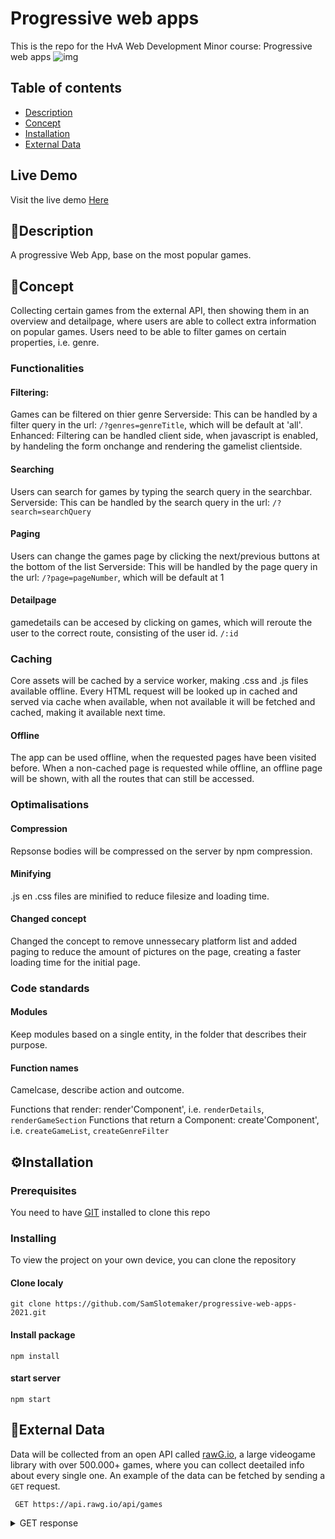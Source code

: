 # Progressive web apps
This is the repo for the HvA Web Development Minor course: Progressive web apps
![img](https://d2skuhm0vrry40.cloudfront.net/2020/articles/2020-03-14-16-42/crunch-once-again-in-the-spotlight-after-damning-report-on-the-last-of-us-2-developer-naughty-dog-1584204146148.jpg/EG11/thumbnail/750x422/format/jpg/quality/60)


## Table of contents
* [Description](#Description)
* [Concept](#Concept)
* [Installation](#Concept)
* [External Data](#External_Data)

## Live Demo
Visit the live demo [Here](https://gamepicker-pwa.herokuapp.com/)

## :book:Description
A progressive Web App, base on the most popular games.

## :pencil:Concept
Collecting certain games from the external API, then showing them in an overview and detailpage, where users are able to collect extra information on popular games. 
Users need to be able to filter games on certain properties, i.e. genre.

### Functionalities 
#### Filtering: 
Games can be filtered on thier genre
Serverside: This can be handled by a filter query in the url: `/?genres=genreTitle`, which will be default at 'all'.
Enhanced: Filtering can be handled client side, when javascript is enabled, by handeling the form onchange and rendering the gamelist clientside. 

#### Searching 
Users can search for games by typing the search query in the searchbar. 
Serverside: This can be handled by the search query in the url: `/?search=searchQuery` 


#### Paging
Users can change the games page by clicking the next/previous buttons at the bottom of the list
Serverside: This will be handled by the page query in the url: `/?page=pageNumber`, which will be default at 1

#### Detailpage
gamedetails can be accesed by clicking on games, which will reroute the user to the correct route, consisting of the user id. `/:id`

### Caching
Core assets will be cached by a service worker, making .css and .js files available offline. Every HTML request will be looked up in cached and served via cache when available, when not available it will be fetched and cached, making it available next time.

#### Offline
The app can be used offline, when the requested pages have been visited before. When a non-cached page is requested while offline, an offline page will be shown, with all the routes that can still be accessed. 

### Optimalisations

#### Compression
Repsonse bodies will be compressed on the server by npm compression. 

#### Minifying
.js en .css files are minified to reduce filesize and loading time. 

#### Changed concept
Changed the concept to remove unnessecary platform list and added paging to reduce the amount of pictures on the page, creating a faster loading time for the initial page. 


### Code standards
#### Modules
Keep modules based on a single entity, in the folder that describes their purpose. 

#### Function names
Camelcase, describe action and outcome. 

Functions that render: render'Component', i.e. `renderDetails`, `renderGameSection`
Functions that return a Component: create'Component', i.e. `createGameList`, `createGenreFilter`


## :gear:Installation
### Prerequisites
You need to have [GIT](https://git-scm.com/downloads) installed to clone this repo

### Installing
To view the project on your own device, you can clone the repository
#### Clone localy
```git clone https://github.com/SamSlotemaker/progressive-web-apps-2021.git```

#### Install package 
```npm install```

#### start server
```npm start```

## :book:External Data
Data will be collected from an open API called [rawG.io](https://rawg.io/apidocs), a large videogame library with over 500.000+ games, where you can collect deetailed info about every single one.
An example of the data can be fetched by sending a `GET` request. 
```JS
 GET https://api.rawg.io/api/games
 ```

<details>
<summary>
GET response
</summary>

```JSON
{
"id": 3498,
"slug": "grand-theft-auto-v",
"name": "Grand Theft Auto V",
"released": "2013-09-17",
"tba": false,
"background_image": "https://media.rawg.io/media/games/84d/84da2ac3fdfc6507807a1808595afb12.jpg",
"rating": 4.48,
"rating_top": 5,
"ratings": [
{
"id": 5,
"title": "exceptional",
"count": 2647,
"percent": 59.02
},
{
"id": 4,
"title": "recommended",
"count": 1482,
"percent": 33.04
},
{
"id": 3,
"title": "meh",
"count": 281,
"percent": 6.27
},
{
"id": 1,
"title": "skip",
"count": 75,
"percent": 1.67
}
],
"ratings_count": 4438,
"reviews_text_count": 27,
"added": 14162,
"added_by_status": {
"yet": 349,
"owned": 8535,
"beaten": 3699,
"toplay": 389,
"dropped": 677,
"playing": 513
},
"metacritic": 97,
"playtime": 69,
"suggestions_count": 422,
"updated": "2020-09-23T07:10:53",
"user_game": null,
"reviews_count": 4485,
"saturated_color": "0f0f0f",
"dominant_color": "0f0f0f",
"platforms": [
{
"platform": {
"id": 4,
"name": "PC",
"slug": "pc",
"image": null,
"year_end": null,
"year_start": null,
"games_count": 296561,
"image_background": "https://media.rawg.io/media/games/4a0/4a0a1316102366260e6f38fd2a9cfdce.jpg"
},
"released_at": "2013-09-17",
"requirements_en": {
"minimum": "Minimum:OS: Windows 10 64 Bit, Windows 8.1 64 Bit, Windows 8 64 Bit, Windows 7 64 Bit Service Pack 1, Windows Vista 64 Bit Service Pack 2* (*NVIDIA video card recommended if running Vista OS)Processor: Intel Core 2 Quad CPU Q6600 @ 2.40GHz (4 CPUs) / AMD Phenom 9850 Quad-Core Processor (4 CPUs) @ 2.5GHzMemory: 4 GB RAMGraphics: NVIDIA 9800 GT 1GB / AMD HD 4870 1GB (DX 10, 10.1, 11)Storage: 72 GB available spaceSound Card: 100% DirectX 10 compatibleAdditional Notes: Over time downloadable content and programming changes will change the system requirements for this game.  Please refer to your hardware manufacturer and www.rockstargames.com/support for current compatibility information. Some system components such as mobile chipsets, integrated, and AGP graphics cards may be incompatible. Unlisted specifications may not be supported by publisher.     Other requirements:  Installation and online play requires log-in to Rockstar Games Social Club (13+) network; internet connection required for activation, online play, and periodic entitlement verification; software installations required including Rockstar Games Social Club platform, DirectX , Chromium, and Microsoft Visual C++ 2008 sp1 Redistributable Package, and authentication software that recognizes certain hardware attributes for entitlement, digital rights management, system, and other support purposes.     SINGLE USE SERIAL CODE REGISTRATION VIA INTERNET REQUIRED; REGISTRATION IS LIMITED TO ONE ROCKSTAR GAMES SOCIAL CLUB ACCOUNT (13+) PER SERIAL CODE; ONLY ONE PC LOG-IN ALLOWED PER SOCIAL CLUB ACCOUNT AT ANY TIME; SERIAL CODE(S) ARE NON-TRANSFERABLE ONCE USED; SOCIAL CLUB ACCOUNTS ARE NON-TRANSFERABLE.  Partner Requirements:  Please check the terms of service of this site before purchasing this software.",
"recommended": "Recommended:OS: Windows 10 64 Bit, Windows 8.1 64 Bit, Windows 8 64 Bit, Windows 7 64 Bit Service Pack 1Processor: Intel Core i5 3470 @ 3.2GHz (4 CPUs) / AMD X8 FX-8350 @ 4GHz (8 CPUs)Memory: 8 GB RAMGraphics: NVIDIA GTX 660 2GB / AMD HD 7870 2GBStorage: 72 GB available spaceSound Card: 100% DirectX 10 compatibleAdditional Notes:"
},
"requirements_ru": null
},
{
"platform": {
"id": 186,
"name": "Xbox Series S/X",
"slug": "xbox-series-x",
"image": null,
"year_end": null,
"year_start": 2020,
"games_count": 129,
"image_background": "https://media.rawg.io/media/games/34b/34b1f1850a1c06fd971bc6ab3ac0ce0e.jpg"
},
"released_at": "2013-09-17",
"requirements_en": null,
"requirements_ru": null
},
{
"platform": {
"id": 187,
"name": "PlayStation 5",
"slug": "playstation5",
"image": null,
"year_end": null,
"year_start": 2020,
"games_count": 154,
"image_background": "https://media.rawg.io/media/games/d44/d443ae8ffc72fdb77a27207a196788e5.jpg"
},
"released_at": "2013-09-17",
"requirements_en": null,
"requirements_ru": null
},
{
"platform": {
"id": 18,
"name": "PlayStation 4",
"slug": "playstation4",
"image": null,
"year_end": null,
"year_start": null,
"games_count": 5558,
"image_background": "https://media.rawg.io/media/games/8d6/8d69eb6c32ed6acfd75f82d532144993.jpg"
},
"released_at": "2013-09-17",
"requirements_en": null,
"requirements_ru": null
},
{
"platform": {
"id": 16,
"name": "PlayStation 3",
"slug": "playstation3",
"image": null,
"year_end": null,
"year_start": null,
"games_count": 3617,
"image_background": "https://media.rawg.io/media/games/3cf/3cff89996570cf29a10eb9cd967dcf73.jpg"
},
"released_at": "2013-09-17",
"requirements_en": null,
"requirements_ru": null
},
{
"platform": {
"id": 14,
"name": "Xbox 360",
"slug": "xbox360",
"image": null,
"year_end": null,
"year_start": null,
"games_count": 2701,
"image_background": "https://media.rawg.io/media/games/5c0/5c0dd63002cb23f804aab327d40ef119.jpg"
},
"released_at": "2013-09-17",
"requirements_en": null,
"requirements_ru": null
},
{
"platform": {
"id": 1,
"name": "Xbox One",
"slug": "xbox-one",
"image": null,
"year_end": null,
"year_start": null,
"games_count": 4243,
"image_background": "https://media.rawg.io/media/games/328/3283617cb7d75d67257fc58339188742.jpg"
},
"released_at": "2013-09-17",
"requirements_en": null,
"requirements_ru": null
}
],
"parent_platforms": [
{
"platform": {
"id": 1,
"name": "PC",
"slug": "pc"
}
},
{
"platform": {
"id": 2,
"name": "PlayStation",
"slug": "playstation"
}
},
{
"platform": {
"id": 3,
"name": "Xbox",
"slug": "xbox"
}
}
],
"genres": [
{
"id": 4,
"name": "Action",
"slug": "action",
"games_count": 107875,
"image_background": "https://media.rawg.io/media/games/83f/83f6f70a7c1b86cd2637b029d8b42caa.jpg"
}
],
"stores": [
{
"id": 438095,
"store": {
"id": 11,
"name": "Epic Games",
"slug": "epic-games",
"domain": "epicgames.com",
"games_count": 356,
"image_background": "https://media.rawg.io/media/games/85c/85c8ae70e7cdf0105f06ef6bdce63b8b.jpg"
}
},
{
"id": 290375,
"store": {
"id": 3,
"name": "PlayStation Store",
"slug": "playstation-store",
"domain": "store.playstation.com",
"games_count": 7227,
"image_background": "https://media.rawg.io/media/games/fc1/fc1307a2774506b5bd65d7e8424664a7.jpg"
}
},
{
"id": 290378,
"store": {
"id": 2,
"name": "Xbox Store",
"slug": "xbox-store",
"domain": "microsoft.com",
"games_count": 3853,
"image_background": "https://media.rawg.io/media/games/f87/f87457e8347484033cb34cde6101d08d.jpg"
}
},
{
"id": 290377,
"store": {
"id": 7,
"name": "Xbox 360 Store",
"slug": "xbox360",
"domain": "marketplace.xbox.com",
"games_count": 1908,
"image_background": "https://media.rawg.io/media/games/d69/d69810315bd7e226ea2d21f9156af629.jpg"
}
},
{
"id": 290376,
"store": {
"id": 1,
"name": "Steam",
"slug": "steam",
"domain": "store.steampowered.com",
"games_count": 48292,
"image_background": "https://media.rawg.io/media/games/562/562553814dd54e001a541e4ee83a591c.jpg"
}
}
],
"clip": {
"clip": "https://media.rawg.io/media/stories-640/c10/c10ef05b12482e4d2c647c4e26138d5b.mp4",
"clips": {
"320": "https://media.rawg.io/media/stories-320/dc5/dc5b17c957b3529d821bb97defcf9307.mp4",
"640": "https://media.rawg.io/media/stories-640/c10/c10ef05b12482e4d2c647c4e26138d5b.mp4",
"full": "https://media.rawg.io/media/stories/4a7/4a78913e6ee817ca1e34c7df8169eca4.mp4"
},
"video": "e6YNTl404pI",
"preview": "https://media.rawg.io/media/stories-previews/4f1/4f13714c6626d211ab02e10b1866fb91.jpg"
},
"tags": [
{
"id": 31,
"name": "Singleplayer",
"slug": "singleplayer",
"language": "eng",
"games_count": 100765,
"image_background": "https://media.rawg.io/media/games/120/1201a40e4364557b124392ee50317b99.jpg"
},
{
"id": 40847,
"name": "Steam Achievements",
"slug": "steam-achievements",
"language": "eng",
"games_count": 20628,
"image_background": "https://media.rawg.io/media/games/b45/b45575f34285f2c4479c9a5f719d972e.jpg"
},
{
"id": 7,
"name": "Multiplayer",
"slug": "multiplayer",
"language": "eng",
"games_count": 23700,
"image_background": "https://media.rawg.io/media/games/ad2/ad2ffdf80ba993654f31da045bc02456.jpg"
},
{
"id": 13,
"name": "Atmospheric",
"slug": "atmospheric",
"language": "eng",
"games_count": 11410,
"image_background": "https://media.rawg.io/media/games/b7b/b7b8381707152afc7d91f5d95de70e39.jpg"
},
{
"id": 40836,
"name": "Full controller support",
"slug": "full-controller-support",
"language": "eng",
"games_count": 9684,
"image_background": "https://media.rawg.io/media/games/e04/e04963f3ac4c4fa83a1dc0b9231e50db.jpg"
},
{
"id": 42,
"name": "Great Soundtrack",
"slug": "great-soundtrack",
"language": "eng",
"games_count": 3104,
"image_background": "https://media.rawg.io/media/games/c24/c24ec439abf4a2e92f3429dfa83f7f94.jpg"
},
{
"id": 24,
"name": "RPG",
"slug": "rpg",
"language": "eng",
"games_count": 11059,
"image_background": "https://media.rawg.io/media/games/83f/83f6f70a7c1b86cd2637b029d8b42caa.jpg"
},
{
"id": 18,
"name": "Co-op",
"slug": "co-op",
"language": "eng",
"games_count": 6171,
"image_background": "https://media.rawg.io/media/games/73e/73eecb8909e0c39fb246f457b5d6cbbe.jpg"
},
{
"id": 36,
"name": "Open World",
"slug": "open-world",
"language": "eng",
"games_count": 3391,
"image_background": "https://media.rawg.io/media/games/310/3106b0e012271c5ffb16497b070be739.jpg"
},
{
"id": 411,
"name": "cooperative",
"slug": "cooperative",
"language": "eng",
"games_count": 2608,
"image_background": "https://media.rawg.io/media/games/dd5/dd50d4266915d56dd5b63ae1bf72606a.jpg"
},
{
"id": 8,
"name": "First-Person",
"slug": "first-person",
"language": "eng",
"games_count": 10757,
"image_background": "https://media.rawg.io/media/games/b7b/b7b8381707152afc7d91f5d95de70e39.jpg"
},
{
"id": 149,
"name": "Third Person",
"slug": "third-person",
"language": "eng",
"games_count": 3578,
"image_background": "https://media.rawg.io/media/games/da1/da1b267764d77221f07a4386b6548e5a.jpg"
},
{
"id": 4,
"name": "Funny",
"slug": "funny",
"language": "eng",
"games_count": 11622,
"image_background": "https://media.rawg.io/media/games/588/588c6bdff3d4baf66ec36b1c05b793bf.jpg"
},
{
"id": 37,
"name": "Sandbox",
"slug": "sandbox",
"language": "eng",
"games_count": 3099,
"image_background": "https://media.rawg.io/media/games/48c/48cb04ca483be865e3a83119c94e6097.jpg"
},
{
"id": 123,
"name": "Comedy",
"slug": "comedy",
"language": "eng",
"games_count": 5698,
"image_background": "https://media.rawg.io/media/games/af7/af7a831001c5c32c46e950cc883b8cb7.jpg"
},
{
"id": 150,
"name": "Third-Person Shooter",
"slug": "third-person-shooter",
"language": "eng",
"games_count": 1283,
"image_background": "https://media.rawg.io/media/games/511/5118aff5091cb3efec399c808f8c598f.jpg"
},
{
"id": 62,
"name": "Moddable",
"slug": "moddable",
"language": "eng",
"games_count": 498,
"image_background": "https://media.rawg.io/media/games/4a0/4a0a1316102366260e6f38fd2a9cfdce.jpg"
},
{
"id": 144,
"name": "Crime",
"slug": "crime",
"language": "eng",
"games_count": 1680,
"image_background": "https://media.rawg.io/media/games/470/470d21d6971de8f13ec0e1664a120cc0.jpg"
}
],
"esrb_rating": {
"id": 4,
"name": "Mature",
"slug": "mature"
},
"short_screenshots": [
{
"id": -1,
"image": "https://media.rawg.io/media/games/84d/84da2ac3fdfc6507807a1808595afb12.jpg"
},
{
"id": 1827221,
"image": "https://media.rawg.io/media/screenshots/a7c/a7c43871a54bed6573a6a429451564ef.jpg"
},
{
"id": 1827222,
"image": "https://media.rawg.io/media/screenshots/cf4/cf4367daf6a1e33684bf19adb02d16d6.jpg"
},
{
"id": 1827223,
"image": "https://media.rawg.io/media/screenshots/f95/f9518b1d99210c0cae21fc09e95b4e31.jpg"
},
{
"id": 1827225,
"image": "https://media.rawg.io/media/screenshots/a5c/a5c95ea539c87d5f538763e16e18fb99.jpg"
},
{
"id": 1827226,
"image": "https://media.rawg.io/media/screenshots/a7e/a7e990bc574f4d34e03b5926361d1ee7.jpg"
},
{
"id": 1827227,
"image": "https://media.rawg.io/media/screenshots/592/592e2501d8734b802b2a34fee2df59fa.jpg"
}
]
},
{
"id": 4200,
"slug": "portal-2",
"name": "Portal 2",
"released": "2011-04-18",
"tba": false,
"background_image": "https://media.rawg.io/media/games/328/3283617cb7d75d67257fc58339188742.jpg",
"rating": 4.62,
"rating_top": 5,
"ratings": [
{
"id": 5,
"title": "exceptional",
"count": 2636,
"percent": 70.05
},
{
"id": 4,
"title": "recommended",
"count": 953,
"percent": 25.33
},
{
"id": 3,
"title": "meh",
"count": 102,
"percent": 2.71
},
{
"id": 1,
"title": "skip",
"count": 72,
"percent": 1.91
}
],
"ratings_count": 3730,
"reviews_text_count": 21,
"added": 12357,
"added_by_status": {
"yet": 398,
"owned": 7735,
"beaten": 3563,
"toplay": 217,
"dropped": 344,
"playing": 100
},
"metacritic": 95,
"playtime": 11,
"suggestions_count": 590,
"updated": "2020-08-03T02:17:38",
"user_game": null,
"reviews_count": 3763,
"saturated_color": "0f0f0f",
"dominant_color": "0f0f0f",
"platforms": [
{
"platform": {
"id": 1,
"name": "Xbox One",
"slug": "xbox-one",
"image": null,
"year_end": null,
"year_start": null,
"games_count": 4243,
"image_background": "https://media.rawg.io/media/games/328/3283617cb7d75d67257fc58339188742.jpg"
},
"released_at": "2011-04-18",
"requirements_en": null,
"requirements_ru": null
},
{
"platform": {
"id": 16,
"name": "PlayStation 3",
"slug": "playstation3",
"image": null,
"year_end": null,
"year_start": null,
"games_count": 3617,
"image_background": "https://media.rawg.io/media/games/3cf/3cff89996570cf29a10eb9cd967dcf73.jpg"
},
"released_at": "2011-04-19",
"requirements_en": null,
"requirements_ru": null
},
{
"platform": {
"id": 4,
"name": "PC",
"slug": "pc",
"image": null,
"year_end": null,
"year_start": null,
"games_count": 296561,
"image_background": "https://media.rawg.io/media/games/4a0/4a0a1316102366260e6f38fd2a9cfdce.jpg"
},
"released_at": "2011-04-19",
"requirements_en": null,
"requirements_ru": {
"minimum": "Core 2 Duo/Athlon X2 2 ГГц,1 Гб памяти,GeForce 7600/Radeon X800,10 Гб на винчестере,интернет-соединение",
"recommended": "Core 2 Duo/Athlon X2 2.5 ГГц,2 Гб памяти,GeForce GTX 280/Radeon HD 2600,10 Гб на винчестере,интернет-соединение"
}
},
{
"platform": {
"id": 14,
"name": "Xbox 360",
"slug": "xbox360",
"image": null,
"year_end": null,
"year_start": null,
"games_count": 2701,
"image_background": "https://media.rawg.io/media/games/5c0/5c0dd63002cb23f804aab327d40ef119.jpg"
},
"released_at": "2011-04-19",
"requirements_en": null,
"requirements_ru": null
},
{
"platform": {
"id": 6,
"name": "Linux",
"slug": "linux",
"image": null,
"year_end": null,
"year_start": null,
"games_count": 45613,
"image_background": "https://media.rawg.io/media/games/929/9295e55ce69cf5337c567983cf8b4137.jpeg"
},
"released_at": "2011-04-19",
"requirements_en": null,
"requirements_ru": null
},
{
"platform": {
"id": 5,
"name": "macOS",
"slug": "macos",
"image": null,
"year_end": null,
"year_start": null,
"games_count": 65364,
"image_background": "https://media.rawg.io/media/games/46d/46d98e6910fbc0706e2948a7cc9b10c5.jpg"
},
"released_at": "2011-04-19",
"requirements_en": null,
"requirements_ru": null
}
],
"parent_platforms": [
{
"platform": {
"id": 1,
"name": "PC",
"slug": "pc"
}
},
{
"platform": {
"id": 2,
"name": "PlayStation",
"slug": "playstation"
}
},
{
"platform": {
"id": 3,
"name": "Xbox",
"slug": "xbox"
}
},
{
"platform": {
"id": 5,
"name": "Apple Macintosh",
"slug": "mac"
}
},
{
"platform": {
"id": 6,
"name": "Linux",
"slug": "linux"
}
}
],
"genres": [
{
"id": 2,
"name": "Shooter",
"slug": "shooter",
"games_count": 34292,
"image_background": "https://media.rawg.io/media/games/4e6/4e6e8e7f50c237d76f38f3c885dae3d2.jpg"
},
{
"id": 7,
"name": "Puzzle",
"slug": "puzzle",
"games_count": 59278,
"image_background": "https://media.rawg.io/media/games/328/3283617cb7d75d67257fc58339188742.jpg"
}
],
"stores": [
{
"id": 465889,
"store": {
"id": 2,
"name": "Xbox Store",
"slug": "xbox-store",
"domain": "microsoft.com",
"games_count": 3853,
"image_background": "https://media.rawg.io/media/games/f87/f87457e8347484033cb34cde6101d08d.jpg"
}
},
{
"id": 33916,
"store": {
"id": 7,
"name": "Xbox 360 Store",
"slug": "xbox360",
"domain": "marketplace.xbox.com",
"games_count": 1908,
"image_background": "https://media.rawg.io/media/games/d69/d69810315bd7e226ea2d21f9156af629.jpg"
}
},
{
"id": 4526,
"store": {
"id": 3,
"name": "PlayStation Store",
"slug": "playstation-store",
"domain": "store.playstation.com",
"games_count": 7227,
"image_background": "https://media.rawg.io/media/games/fc1/fc1307a2774506b5bd65d7e8424664a7.jpg"
}
},
{
"id": 13134,
"store": {
"id": 1,
"name": "Steam",
"slug": "steam",
"domain": "store.steampowered.com",
"games_count": 48292,
"image_background": "https://media.rawg.io/media/games/562/562553814dd54e001a541e4ee83a591c.jpg"
}
}
],
"clip": {
"clip": "https://media.rawg.io/media/stories-640/fde/fde8aaeeab956f6b705bbb4161b09004.mp4",
"clips": {
"320": "https://media.rawg.io/media/stories-320/b26/b265f65b9f16dc20245863636d4094b2.mp4",
"640": "https://media.rawg.io/media/stories-640/fde/fde8aaeeab956f6b705bbb4161b09004.mp4",
"full": "https://media.rawg.io/media/stories/671/67196dea179367b70212bdaed88ba451.mp4"
},
"video": "dVVZaZ8yO6o",
"preview": "https://media.rawg.io/media/stories-previews/faf/faf0bb37b806db65f1c76395c8f36c7c.jpg"
},
"tags": [
{
"id": 31,
"name": "Singleplayer",
"slug": "singleplayer",
"language": "eng",
"games_count": 100765,
"image_background": "https://media.rawg.io/media/games/120/1201a40e4364557b124392ee50317b99.jpg"
},
{
"id": 40847,
"name": "Steam Achievements",
"slug": "steam-achievements",
"language": "eng",
"games_count": 20628,
"image_background": "https://media.rawg.io/media/games/b45/b45575f34285f2c4479c9a5f719d972e.jpg"
},
{
"id": 7,
"name": "Multiplayer",
"slug": "multiplayer",
"language": "eng",
"games_count": 23700,
"image_background": "https://media.rawg.io/media/games/ad2/ad2ffdf80ba993654f31da045bc02456.jpg"
},
{
"id": 7808,
"name": "steam-trading-cards",
"slug": "steam-trading-cards",
"language": "eng",
"games_count": 7586,
"image_background": "https://media.rawg.io/media/games/e04/e04963f3ac4c4fa83a1dc0b9231e50db.jpg"
},
{
"id": 13,
"name": "Atmospheric",
"slug": "atmospheric",
"language": "eng",
"games_count": 11410,
"image_background": "https://media.rawg.io/media/games/b7b/b7b8381707152afc7d91f5d95de70e39.jpg"
},
{
"id": 40849,
"name": "Steam Cloud",
"slug": "steam-cloud",
"language": "eng",
"games_count": 9543,
"image_background": "https://media.rawg.io/media/games/b49/b4912b5dbfc7ed8927b65f05b8507f6c.jpg"
},
{
"id": 40836,
"name": "Full controller support",
"slug": "full-controller-support",
"language": "eng",
"games_count": 9684,
"image_background": "https://media.rawg.io/media/games/e04/e04963f3ac4c4fa83a1dc0b9231e50db.jpg"
},
{
"id": 18,
"name": "Co-op",
"slug": "co-op",
"language": "eng",
"games_count": 6171,
"image_background": "https://media.rawg.io/media/games/73e/73eecb8909e0c39fb246f457b5d6cbbe.jpg"
},
{
"id": 118,
"name": "Story Rich",
"slug": "story-rich",
"language": "eng",
"games_count": 8696,
"image_background": "https://media.rawg.io/media/games/7cf/7cfc9220b401b7a300e409e539c9afd5.jpg"
},
{
"id": 411,
"name": "cooperative",
"slug": "cooperative",
"language": "eng",
"games_count": 2608,
"image_background": "https://media.rawg.io/media/games/dd5/dd50d4266915d56dd5b63ae1bf72606a.jpg"
},
{
"id": 8,
"name": "First-Person",
"slug": "first-person",
"language": "eng",
"games_count": 10757,
"image_background": "https://media.rawg.io/media/games/b7b/b7b8381707152afc7d91f5d95de70e39.jpg"
},
{
"id": 32,
"name": "Sci-fi",
"slug": "sci-fi",
"language": "eng",
"games_count": 9091,
"image_background": "https://media.rawg.io/media/games/f87/f87457e8347484033cb34cde6101d08d.jpg"
},
{
"id": 30,
"name": "FPS",
"slug": "fps",
"language": "eng",
"games_count": 6776,
"image_background": "https://media.rawg.io/media/games/b7b/b7b8381707152afc7d91f5d95de70e39.jpg"
},
{
"id": 4,
"name": "Funny",
"slug": "funny",
"language": "eng",
"games_count": 11622,
"image_background": "https://media.rawg.io/media/games/588/588c6bdff3d4baf66ec36b1c05b793bf.jpg"
},
{
"id": 9,
"name": "Online Co-Op",
"slug": "online-co-op",
"language": "eng",
"games_count": 2459,
"image_background": "https://media.rawg.io/media/games/15c/15c95a4915f88a3e89c821526afe05fc.jpg"
},
{
"id": 189,
"name": "Female Protagonist",
"slug": "female-protagonist",
"language": "eng",
"games_count": 5034,
"image_background": "https://media.rawg.io/media/games/62c/62c7c8b28a27b83680b22fb9d33fc619.jpg"
},
{
"id": 123,
"name": "Comedy",
"slug": "comedy",
"language": "eng",
"games_count": 5698,
"image_background": "https://media.rawg.io/media/games/af7/af7a831001c5c32c46e950cc883b8cb7.jpg"
},
{
"id": 75,
"name": "Local Co-Op",
"slug": "local-co-op",
"language": "eng",
"games_count": 3605,
"image_background": "https://media.rawg.io/media/games/88c/88c5b4d7c80276c03ff62aebb1a99ad4.jpg"
},
{
"id": 11669,
"name": "stats",
"slug": "stats",
"language": "eng",
"games_count": 3517,
"image_background": "https://media.rawg.io/media/games/328/3283617cb7d75d67257fc58339188742.jpg"
},
{
"id": 40852,
"name": "Steam Workshop",
"slug": "steam-workshop",
"language": "eng",
"games_count": 1058,
"image_background": "https://media.rawg.io/media/games/f3e/f3eec35c6218dcfd93a537751e6bfa61.jpg"
},
{
"id": 40838,
"name": "Includes level editor",
"slug": "includes-level-editor",
"language": "eng",
"games_count": 1319,
"image_background": "https://media.rawg.io/media/games/806/8060a7663364ac23e15480728938d6f3.jpg"
},
{
"id": 25,
"name": "Space",
"slug": "space",
"language": "eng",
"games_count": 24546,
"image_background": "https://media.rawg.io/media/games/5f4/5f4780690dbf04900cbac5f05b9305f3.jpg"
},
{
"id": 40833,
"name": "Captions available",
"slug": "captions-available",
"language": "eng",
"games_count": 1021,
"image_background": "https://media.rawg.io/media/games/33b/33b825c76382931df0fd8ecddf5caebe.jpg"
},
{
"id": 40834,
"name": "Commentary available",
"slug": "commentary-available",
"language": "eng",
"games_count": 217,
"image_background": "https://media.rawg.io/media/games/df2/df20fd77db56ae7b0a26a7ff4baa9ccc.jpg"
},
{
"id": 87,
"name": "Science",
"slug": "science",
"language": "eng",
"games_count": 931,
"image_background": "https://media.rawg.io/media/games/c60/c60be8ddf91ede65c65b13eff2e06c37.jpg"
}
],
"esrb_rating": {
"id": 2,
"name": "Everyone 10+",
"slug": "everyone-10-plus"
},
"short_screenshots": [
{
"id": -1,
"image": "https://media.rawg.io/media/games/328/3283617cb7d75d67257fc58339188742.jpg"
},
{
"id": 99018,
"image": "https://media.rawg.io/media/screenshots/221/221a03c11e5ff9f765d62f60d4b4cbf5.jpg"
},
{
"id": 99019,
"image": "https://media.rawg.io/media/screenshots/173/1737ff43c14f40294011a209b1012875.jpg"
},
{
"id": 99020,
"image": "https://media.rawg.io/media/screenshots/b11/b11a2ae0664f0e8a1ef2346f99df26e1.jpg"
},
{
"id": 99021,
"image": "https://media.rawg.io/media/screenshots/9b1/9b107a790909b31918ebe2f40547cc85.jpg"
},
{
"id": 99022,
"image": "https://media.rawg.io/media/screenshots/d05/d058fc7f7fa6128916c311eb14267fed.jpg"
},
{
"id": 99023,
"image": "https://media.rawg.io/media/screenshots/415/41543dcc12dffc8e97d85a56ad42cda8.jpg"
}
]
}
```
</details>

